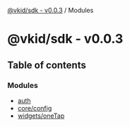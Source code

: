 [@vkid/sdk - v0.0.3](README.md) / Modules

# @vkid/sdk - v0.0.3

## Table of contents

### Modules

- [auth](modules/auth.md)
- [core/config](modules/core_config.md)
- [widgets/oneTap](modules/widgets_oneTap.md)
